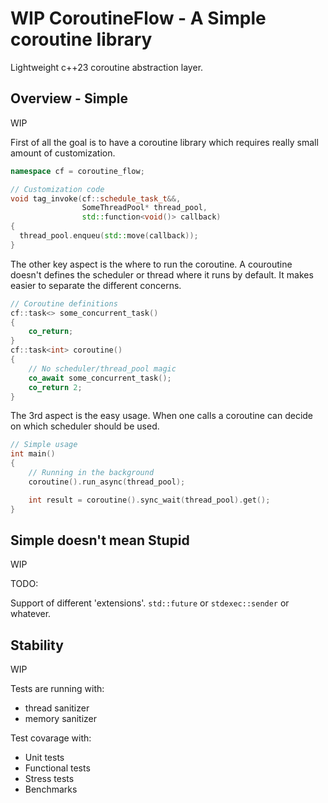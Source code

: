 # WIP CoroutineFlow - A Simple coroutine library 
Lightweight c++23 coroutine abstraction layer. 

## Overview - Simple

WIP

First of all the goal is to have a coroutine library which requires really small amount of customization.
```c++
namespace cf = coroutine_flow;

// Customization code
void tag_invoke(cf::schedule_task_t&&,
                SomeThreadPool* thread_pool,
                std::function<void()> callback)
{
  thread_pool.enqueu(std::move(callback));
}
```

The other key aspect is the where to run the coroutine. A couroutine doesn't defines the scheduler or thread where it runs by default. It makes easier to separate the different concerns.
```c++
// Coroutine definitions
cf::task<> some_concurrent_task()
{
    co_return;
}
cf::task<int> coroutine()
{
    // No scheduler/thread_pool magic
    co_await some_concurrent_task();
    co_return 2;
}
```

The 3rd aspect is the easy usage. When one calls a coroutine can decide on which scheduler should be used.
```c++
// Simple usage
int main()
{
    // Running in the background
    coroutine().run_async(thread_pool);

    int result = coroutine().sync_wait(thread_pool).get();
}
```

## Simple doesn't mean Stupid

WIP 

TODO:

Support of different 'extensions'. `std::future` or `stdexec::sender` or whatever.

## Stability

WIP

Tests are running with: 
- thread sanitizer
- memory sanitizer

Test covarage with:
 - Unit tests
 - Functional tests
 - Stress tests
 - Benchmarks